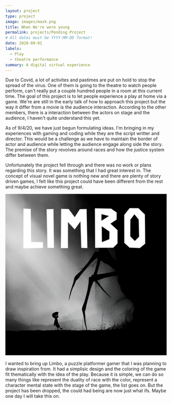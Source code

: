 ```yaml
---
layout: project
type: project
image: images/mask.png
title: When We're were young
permalink: projects/Pending Project
# All dates must be YYYY-MM-DD format!
date: 2020-09-01
labels:
  - Play
  - theatre performance
summary: A digital virtual experience 
---
```


Due to Covid, a lot of activites and pastimes are put on hold to stop the spread of the virus. One of them is going to the theatre to watch people perform, can't really put a couple hundred people in a room at this current time.
The goal of this project is to let people experience a play at home via a game. We're are still in the early talk of how to approach this project but the way it differ from a movie is the audience interaction. According to the other members, there is a interaction between the actors on stage and the audience, I haven't quite understand this yet.

As of 9/4/20, we have just begun formulating ideas. I'm bringing in my experiences with gaming and coding while they are the script writter and director. This would be a challenge as we have to maintain the border of actor and audience while letting the audience engage along side the story. The premise of the story revolves around races and how the justice system differ between them.

Unfortunately the project fell through and there was no work or plans regarding this story. It was something that I had great interest in. The concept of visual novel game is nothing new and there are plenty of story driven games, I felt like this project could have been different from the rest and maybe achieve something great.

<div class="images">
  <img class="ui small image" src="../images/limbo.webp">
</div>

I wanted to bring up Limbo, a puzzle platformer gamer that I was planning to draw inspiration from. It had a simplisic design and the coloring of the game fit thematically with the idea of the play. Because it is simple, we can do so many things like represent the duality of race with the color, represent a character mental state with the stage of the game, the list goes on. But the project has been dropped, the could had being are now just what ifs. Maybe one day I will take this on.
